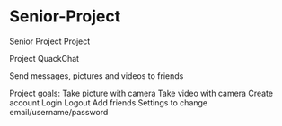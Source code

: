 # Senior-Project
Senior Project Project

Project QuackChat

Send messages, pictures and videos to friends

Project goals:
Take picture with camera
Take video with camera
Create account
Login
Logout
Add friends
Settings to change email/username/password
